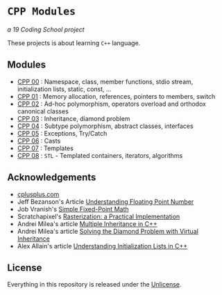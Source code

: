 # ```CPP Modules```
*a 19 Coding School project*

These projects is about learning `C++` language.

## Modules

- [CPP 00](https://github.com/tderwedu/42cursus/tree/main/11_CPP/00_CPP00) : Namespace, class, member functions, stdio stream, initialization lists, static, const, ...
- [CPP 01](https://github.com/tderwedu/42cursus/tree/main/11_CPP/01_CPP01) : Memory allocation, references, pointers to members, switch
- [CPP 02](https://github.com/tderwedu/42cursus/tree/main/11_CPP/02_CPP02) : Ad-hoc polymorphism, operators overload and orthodox canonical classes
- [CPP 03](https://github.com/tderwedu/42cursus/tree/main/11_CPP/03_CPP03) : Inheritance, diamond problem
- [CPP 04](https://github.com/tderwedu/42cursus/tree/main/11_CPP/04_CPP04) : Subtype polymorphism, abstract classes, interfaces
- [CPP 05](https://github.com/tderwedu/42cursus/tree/main/11_CPP/05_CPP05) : Exceptions, Try/Catch
- [CPP 06](https://github.com/tderwedu/42cursus/tree/main/11_CPP/06_CPP06) : Casts
- [CPP 07](https://github.com/tderwedu/42cursus/tree/main/11_CPP/07_CPP07) : Templates
- [CPP 08](https://github.com/tderwedu/42cursus/tree/main/11_CPP/08_CPP08) : `STL` - Templated containers, iterators, algorithms

## Acknowledgements

- [cplusplus.com](http://cplusplus.com/)
- Jeff Bezanson's Article [Understanding Floating Point Number](https://www.cprogramming.com/tutorial/floating_point/understanding_floating_point.html)
- Job Vranish's [Simple Fixed-Point Math](https://spin.atomicobject.com/2012/03/15/simple-fixed-point-math/)
- Scratchapixel's [Rasterization: a Practical Implementation](https://www.scratchapixel.com/lessons/3d-basic-rendering/rasterization-practical-implementation/rasterization-stage)
- Andrei Milea's article [Multiple Inheritance in C++](https://www.cprogramming.com/tutorial/multiple_inheritance.html)
- Andrei Milea's article [Solving the Diamond Problem with Virtual Inheritance](https://www.cprogramming.com/tutorial/virtual_inheritance.html)
- Alex Allain's article [Understanding Initialization Lists in C++](https://www.cprogramming.com/tutorial/initialization-lists-c++.html)

## License

Everything in this repository is released under the [Unlicense](https://github.com/tderwedu/42cursus/blob/main/LICENSE).
